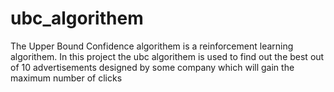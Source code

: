 # ubc_algorithem

The Upper Bound Confidence algorithem is a reinforcement learning algorithem. In this project the ubc algorithem is used to find out the best out of 10 advertisements designed by some company which will gain the maximum number of clicks 
